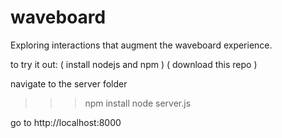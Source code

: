 # waveboard
Exploring interactions that augment the waveboard experience.

to try it out:
( install nodejs and npm )
( download this repo )

navigate to the server folder
>>> npm install
>>> node server.js

go to http://localhost:8000
